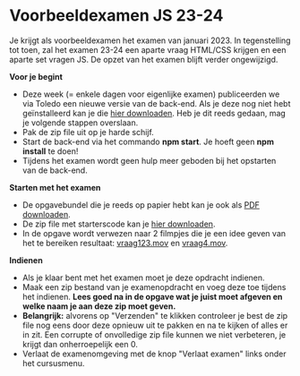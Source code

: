 Voorbeeldexamen JS 23-24
==============================

Je krijgt als voorbeeldexamen het examen van januari 2023. In tegenstelling tot toen, zal het examen 23-24 een aparte vraag HTML/CSS krijgen en een aparte set vragen JS. De opzet van het examen blijft verder ongewijzigd. 



**Voor je begint**

*   Deze week (= enkele dagen voor eigenlijke examen) publiceerden we via Toledo een nieuwe versie van de back-end. Als je deze nog niet hebt geïnstalleerd kan je die [hier downloaden](ExamVersion-TheGamesLibraryBackend.zip). Heb je dit reeds gedaan, mag je volgende stappen overslaan.
*   Pak de zip file uit op je harde schijf.
*   Start de back-end via het commando **npm start**. Je hoeft geen **npm install** te doen!
*   Tijdens het examen wordt geen hulp meer geboden bij het opstarten van de back-end. 

**Starten met het examen**

*   De opgavebundel die je reeds op papier hebt kan je ook als [PDF downloaden](opgave-januari-2023.pdf).
*   De zip file met starterscode kan je [hier downloaden](startcode_studenten).
*   In de opgave wordt verwezen naar 2 filmpjes die je een idee geven van het te bereiken resultaat: [vraag123.mov](vragen123.mov) en [vraag4.mov](vraag4.mov).

**Indienen**

*   Als je klaar bent met het examen moet je deze opdracht indienen.
*   Maak een zip bestand van je examenopdracht en voeg deze toe tijdens het indienen. **Lees goed na in de opgave wat je juist moet afgeven en welke naam je aan deze zip moet geven.**
*   **Belangrijk:** alvorens op "Verzenden" te klikken controleer je best de zip file nog eens door deze opnieuw uit te pakken en na te kijken of alles er in zit. Een corrupte of onvolledige zip file kunnen we niet verbeteren, je krijgt dan onherroepelijk een 0.
*   Verlaat de examenomgeving met de knop "Verlaat examen" links onder het cursusmenu.